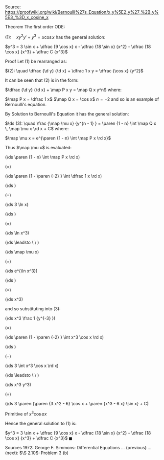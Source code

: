 # 

Source: https://proofwiki.org/wiki/Bernoulli%27s_Equation/x_y%5E2_y%27_%2B_y%5E3_%3D_x_cosine_x

Theorem
The first order ODE:

$(1): \quad x y^2 y' + y^3 = x \cos x$
has the general solution:

$y^3 = 3 \sin x + \dfrac {9 \cos x} x - \dfrac {18 \sin x} {x^2} - \dfrac {18 \cos x} {x^3} + \dfrac C {x^3}$


Proof
Let $(1)$ be rearranged as:

$(2): \quad \dfrac {\d y} {\d x} + \dfrac 1 x y = \dfrac {\cos x} {y^2}$

It can be seen that $(2)$ is in the form:

$\dfrac {\d y} {\d x} + \map P x y = \map Q x y^n$
where:

$\map P x = \dfrac 1 x$
$\map Q x = \cos x$
$n = -2$
and so is an example of Bernoulli's equation.

By Solution to Bernoulli's Equation it has the general solution:

$\ds (3): \quad \frac {\map \mu x} {y^{n - 1} } = \paren {1 - n} \int \map Q x \, \map \mu x \rd x + C$
where:

$\map \mu x = e^{\paren {1 - n} \int \map P x \rd x}$

Thus $\map \mu x$ is evaluated:














\(\ds \paren {1 - n} \int \map P x \rd x\)

\(=\)







\(\ds \paren {1 - \paren {-2} } \int \dfrac 1 x \rd x\)




















\(\ds \)

\(=\)







\(\ds 3 \ln x\)




















\(\ds \)

\(=\)







\(\ds \ln x^3\)














\(\ds \leadsto \ \ \)





\(\ds \map \mu x\)

\(=\)







\(\ds e^{\ln x^3}\)




















\(\ds \)

\(=\)







\(\ds x^3\)










and so substituting into $(3)$:














\(\ds x^3 \frac 1 {y^{-3} }\)

\(=\)







\(\ds \paren {1 - \paren {-2} } \int x^3 \cos x \rd x\)




















\(\ds \)

\(=\)







\(\ds 3 \int x^3 \cos x \rd x\)














\(\ds \leadsto \ \ \)





\(\ds x^3 y^3\)

\(=\)







\(\ds 3 \paren {\paren {3 x^2 - 6} \cos x + \paren {x^3 - 6 x} \sin x} + C\)





Primitive of $x^3 \cos a x$




Hence the general solution to $(1)$ is:

$y^3 = 3 \sin x + \dfrac {9 \cos x} x - \dfrac {18 \sin x} {x^2} - \dfrac {18 \cos x} {x^3} + \dfrac C {x^3}$
$\blacksquare$


Sources
1972: George F. Simmons: Differential Equations ... (previous) ... (next): $\S 2.10$: Problem $3 \ \text{(b)}$




